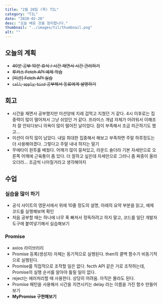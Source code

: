 ```yaml
---
title: "2월 20일 (목) TIL"
category: "TIL"
date: "2020-02-20"
desc: "오늘 배운 것을 정리합니다."
thumbnail: "../images/til/thumbnail.png"
alt: ""
---
```


## 오늘의 계획

- ~~40분 공부 10분 휴식 / 시간 재면서 시간 관리하기~~
- ~~루카스 Fetch API 예제 학습~~
- ~~[미션] Fetch API 실습~~
- ~~`call`, `apply`, `bind` 공부해서 동료에게 설명하기~~

## 회고

- 시간을 재면서 공부했지만 미션양에 지레 겁먹고 지쳤던 거 같다. 4시 이후로는 집중력이 많이 떨어져서 그냥 쉬었던 거 같다. 프라미스 개념 자체가 어려워서 이해조차 잘 안되다보니 의욕이 많이 떨어진 날이었다. 잠이 부족해서 조금 피곤하기도 했고...
- 미션이 아직 많이 남았다. 내일 최대한 집중해서 해보고 부족하면 주말 하루정도는 더 사용해야겠다. 그렇다고 주말 내내 하지는 말기
- 무에타이 원투를 배웠다. 어깨가 많이 뭉쳐있고, 라운드 숄더라 기본 자세만으로 오른쪽 어깨에 근육통이 좀 있다. 더 잘하고 싶은데 자세만으로 그러니 좀 짜증이 올라오더라... 조금씩 나아질거라고 생각해야지

## 수업

### 실습을 많이 하기

- 공식 사이트의 영문서에서 위에 10줄 정도의 설명, 아래의 요약 부분을 읽고, 예제 코드를 실행해보며 확인
- 처음 공부할 때는 하나에 너무 푹 빠져서 정독하려고 하지 말고, 코드를 일단 개발자 도구에 붙여넣기해서 실습해보기

### Promise

- axios 라이브러리
- Promise 등록(생성자) 자체는 동기적으로 실행된다. then의 콜백 함수가 비동기적으로 실행된다.
- Promise를 직접적으로 조작할 일은 없다. fecth API 같은 거로 조작하는데, Promise의 실행 순서를 알아야 틀릴 일이 없다.
- reject는 에러처리할 때 사용한다. 상당히 어려움. 아직은 몰라도 된다.
- Promise 패턴을 사용해서 시간을 지연시키는 delay 라는 이름을 가진 함수 만들어보기
- **MyPromise 구현해보기**
